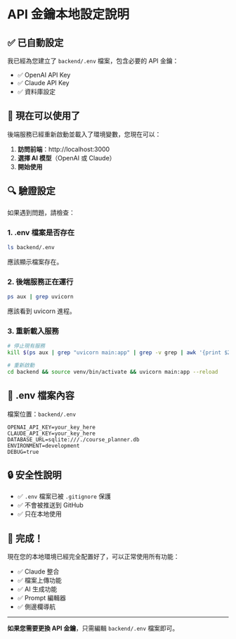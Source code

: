 # API 金鑰本地設定說明

## ✅ 已自動設定

我已經為您建立了 `backend/.env` 檔案，包含必要的 API 金鑰：

- ✅ OpenAI API Key
- ✅ Claude API Key
- ✅ 資料庫設定

## 🎯 現在可以使用了

後端服務已經重新啟動並載入了環境變數，您現在可以：

1. **訪問前端**：http://localhost:3000
2. **選擇 AI 模型**（OpenAI 或 Claude）
3. **開始使用**

## 🔍 驗證設定

如果遇到問題，請檢查：

### 1. .env 檔案是否存在

```bash
ls backend/.env
```

應該顯示檔案存在。

### 2. 後端服務正在運行

```bash
ps aux | grep uvicorn
```

應該看到 uvicorn 進程。

### 3. 重新載入服務

```bash
# 停止現有服務
kill $(ps aux | grep "uvicorn main:app" | grep -v grep | awk '{print $2}')

# 重新啟動
cd backend && source venv/bin/activate && uvicorn main:app --reload
```

## 📝 .env 檔案內容

檔案位置：`backend/.env`

```
OPENAI_API_KEY=your_key_here
CLAUDE_API_KEY=your_key_here
DATABASE_URL=sqlite:///./course_planner.db
ENVIRONMENT=development
DEBUG=true
```

## 🔒 安全性說明

- ✅ `.env` 檔案已被 `.gitignore` 保護
- ✅ 不會被推送到 GitHub
- ✅ 只在本地使用

## 🎉 完成！

現在您的本地環境已經完全配置好了，可以正常使用所有功能：

- ✅ Claude 整合
- ✅ 檔案上傳功能
- ✅ AI 生成功能
- ✅ Prompt 編輯器
- ✅ 側邊欄導航

---

**如果您需要更換 API 金鑰**，只需編輯 `backend/.env` 檔案即可。
